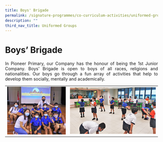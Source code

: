 ```yaml
---
title: Boys' Brigade
permalink: /signature-programmes/co-curriculum-activities/uniformed-groups/boys-brigade/
description: ""
third_nav_title: Uniformed Groups
---
```

# Boys’ Brigade

<p align="Justify">In Pioneer Primary, our Company has the honour of being the 1st Junior Company. Boys' Brigade is open to boys of all races, religions and nationalities.  Our boys go through a fun array of activities that help to develop them socially, mentally and academically.</p>

<table width="100%"><tbody>
<tr><td style="width:41%"><img src="/images/OurCurriculum/cca25.jpg" style="width:100%">
</td>
<td style="width:59%"><img src="/images/OurCurriculum/cca26.jpg" style="width:100%"></td>
</tr></tbody></table>
